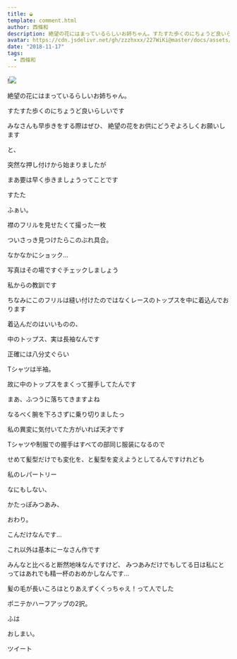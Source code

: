 ```yaml
---
title: ◒
template: comment.html
author: 西條和
description: 絶望の花にはまっているらしいお姉ちゃん。すたすた歩くのにちょうど良いらしいですみなさんも早歩きをする際はぜひ、...
avatar: https://cdn.jsdelivr.net/gh/zzzhxxx/227WiKi@master/docs/assets/photo/avatar/nagomi.jpg
date: "2018-11-17"
tags:
  - 西條和
---
```


!![](https://cdn.jsdelivr.net/gh/227WiKi/227WiKi-image@master/blog-image/nagomi-2018-11-17_1.jpg)















絶望の花にはまっているらしいお姉ちゃん。












すたすた歩くのにちょうど良いらしいです
















みなさんも早歩きをする際はぜひ、
絶望の花をお供にどうぞよろしくお願いします













と、









突然な押し付けから始まりましたが






















まあ要は早く歩きましょうってことです











すたた



















ふぁい。











襟のフリルを見せたくて撮った一枚












ついさっき見つけたらこのぶれ具合。













なかなかにショック…











写真はその場ですぐチェックしましょう











私からの教訓です













ちなみにこのフリルは縫い付けたのではなくレースのトップスを中に着込んでおります












着込んだのはいいものの、










中のトップス、実は長袖なんです









正確には八分丈ぐらい











Tシャツは半袖。












故に中のトップスをまくって握手してたんです














まあ、ふつうに落ちてきますよね












なるべく腕を下ろさずに乗り切りましたっ















私の異変に気付いてた方がいれば天才です














Tシャツや制服での握手はすべての部同じ服装になるので









せめて髪型だけでも変化を、と髪型を変えようとしてるんですけれども











私のレパートリー










なにもしない、





かたっぽみつあみ、



おわり。








こんだけなんです…










これ以外は基本にーなさん作です













みんなと比べると断然地味なんですけど、
みつあみだけでもしてる日は私にとってはあれでも精一杯のおめかしなんです…












髪の毛が長いころはとりあえずくくっちゃえ！って人でした










ポニテかハーフアップの2択。









ふは
















おしまい。


ツイート



